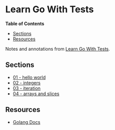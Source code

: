 # Learn Go With Tests

<!-- START doctoc generated TOC please keep comment here to allow auto update -->
<!-- DON'T EDIT THIS SECTION, INSTEAD RE-RUN doctoc TO UPDATE -->
**Table of Contents**

- [Sections](#sections)
- [Resources](#resources)

<!-- END doctoc generated TOC please keep comment here to allow auto update -->

Notes and annotations from [Learn Go With Tests](https://quii.gitbook.io/learn-go-with-tests).

## Sections

- [01 - hello world](./01-hello-world/hello.go)
- [02 - integers](./02-integers/adder.go)
- [03 - iteration](./03-iteration/iteration.go)
- [04 - arrays and slices](./04-arrays-and-slices/sum.go)

## Resources

- [Golang Docs](https://golangdocs.com/)




